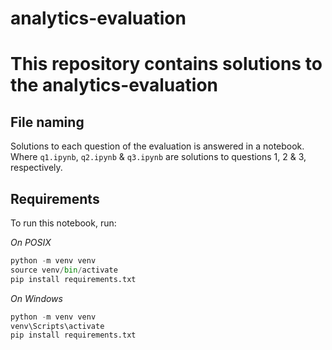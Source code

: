 # analytics-evaluation

# This repository contains solutions to the analytics-evaluation

## File naming

Solutions to each question of the evaluation is answered in a notebook.
Where `q1.ipynb`, `q2.ipynb` & `q3.ipynb` are solutions to questions 1, 2 & 3, respectively. 

## Requirements

To run this notebook, run: 

_On POSIX_
```python
python -m venv venv
source venv/bin/activate
pip install requirements.txt
```

_On Windows_
```python
python -m venv venv
venv\Scripts\activate
pip install requirements.txt
```

